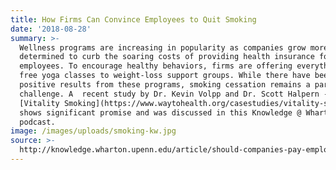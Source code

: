 ```yaml
---
title: How Firms Can Convince Employees to Quit Smoking
date: '2018-08-28'
summary: >-
  Wellness programs are increasing in popularity as companies grow more
  determined to curb the soaring costs of providing health insurance for
  employees. To encourage healthy behaviors, firms are offering everything from
  free yoga classes to weight-loss support groups. While there have been some
  positive results from these programs, smoking cessation remains a particular
  challenge. A  recent study by Dr. Kevin Volpp and Dr. Scott Halpern -
  [Vitality Smoking](https://www.waytohealth.org/casestudies/vitality-smoking/)
  shows significant promise and was discussed in this Knowledge @ Wharton
  podcast. 
image: /images/uploads/smoking-kw.jpg
source: >-
  http://knowledge.wharton.upenn.edu/article/should-companies-pay-employees-to-quit-smoking/
---
```


